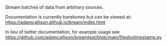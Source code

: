 Stream batches of data from arbitrary sources.

Documentation is currently barebones but can be viewed at: https://adamcallison.github.io/bream/index.html

In lieu of better documentation, for example usage see https://github.com/adamcallison/breamtest/blob/main/filesbytimestamp.py
